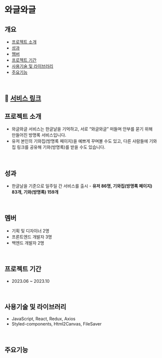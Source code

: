 # 와글와글

## 개요
- [프로젝트 소개](#프로젝트-소개)
- [성과](#성과)
- [멤버](#멤버)
- [프로젝트 기간](#프로젝트-기간)
- [사용기술 및 라이브러리](#사용기술-및-라이브러리)
- [주요기능](#주요기능)
<br/>

## 🔗 [서비스 링크](https://waglewagle.vercel.app/)

## 프로젝트 소개
- 와글와글 서비스는 한글날을 기억하고, 서로 “와글와글” 떠들며 안부를 묻기 위해 만들어진 방명록 서비스입니다.
- 유저 본인의 기와집(방명록 페이지)을 예쁘게 꾸며볼 수도 있고, 다른 사람들에 기와집 링크를 공유해 기와(방명록)를 받을 수도 있습니다.
<br/>

## 성과
- 한글날을 기준으로 일주일 간 서비스를 출시 - **유저 86명, 기와집(방명록 페이지) 83개, 기와(방명록) 159개**
<br/>

## 멤버
- 기획 및 디자이너 2명
- 프론트엔드 개발자 3명
- 백엔드 개발자 2명
<br/>

## 프로젝트 기간
- 2023.06 ~ 2023.10
<br/>

## 사용기술 및 라이브러리
- JavaScript, React, Redux, Axios
- Styled-components, Html2Canvas, FileSaver
<br/>

## 주요기능
